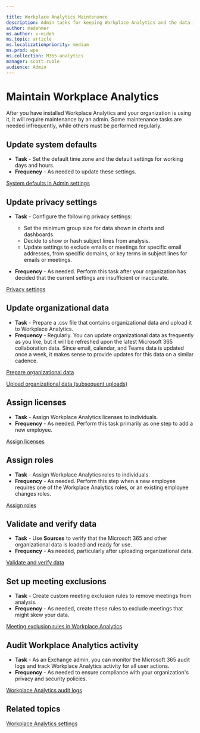 ```yaml
---

title: Workplace Analytics Maintenance
description: Admin tasks for keeping Workplace Analytics and the data it uses up-to-date
author: madehmer
ms.author: v-mideh
ms.topic: article
ms.localizationpriority: medium 
ms.prod: wpa
ms.collection: M365-analytics
manager: scott.ruble
audience: Admin
---
```


# Maintain Workplace Analytics

After you have installed Workplace Analytics and your organization is using it, it will require maintenance by an admin. Some maintenance tasks are needed infrequently, while others must be performed regularly.  

## Update system defaults

* **Task** - Set the default time zone and the default settings for working days and hours.  
* **Frequency** - As needed to update these settings.

[System defaults in Admin settings](../use/system-defaults.md)

## Update privacy settings

* **Task** - Configure the following privacy settings:

  * Set the minimum group size for data shown in charts and dashboards.
  * Decide to show or hash subject lines from analysis.
  * Update settings to exclude emails or meetings for specific email addresses, from specific domains, or key terms in subject lines for emails or meetings.

* **Frequency** - As needed. Perform this task after your organization has decided that the current settings are insufficient or inaccurate.

[Privacy settings](../use/privacy-settings.md)

## Update organizational data

* **Task** - Prepare a .csv file that contains organizational data and upload it to Workplace Analytics.  
* **Frequency** - Regularly. You can update organizational data as frequently as you like, but it will be refreshed upon the latest Microsoft 365 collaboration data. Since email, calendar, and Teams data is updated once a week, it makes sense to provide updates for this data on a similar cadence.

[Prepare organizational data](prepare-organizational-data.md)

[Upload organizational data (subsequent uploads)](upload-organizational-data.md)

## Assign licenses  

* **Task** - Assign Workplace Analytics licenses to individuals.  
* **Frequency** - As needed. Perform this task primarily as one step to add a new employee.

[Assign licenses](assign-licenses-to-population.md)

## Assign roles

* **Task** - Assign Workplace Analytics roles to individuals.  
* **Frequency** - As needed. Perform this step when a new employee requires one of the Workplace Analytics roles, or an existing employee changes roles.

[Assign roles](assign-roles-to-wpa-admins.md)

## Validate and verify data

* **Task** - Use **Sources** to verify that the Microsoft 365 and other organizational data is loaded and ready for use.
* **Frequency** - As needed, particularly after uploading organizational data.

[Validate and verify data](validate-verify-data.md)

## Set up meeting exclusions

* **Task** - Create custom meeting exclusion rules to remove meetings from analysis.  
* **Frequency** - As needed, create these rules to exclude meetings that might skew your data.

[Meeting exclusion rules in Workplace Analytics](../tutorials/meeting-exclusions-intro.md)

## Audit Workplace Analytics activity

* **Task** - As an Exchange admin, you can monitor the Microsoft 365 audit logs and track Workplace Analytics activity for all user actions.
* **Frequency** - As needed to ensure compliance with your organization's privacy and security policies.

[Workplace Analytics audit logs](../setup/audit-logs.md)

## Related topics

[Workplace Analytics settings](../use/settings.md)